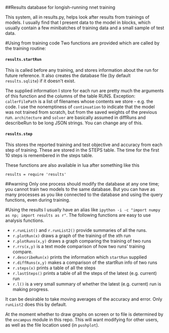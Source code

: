 ##Results database for longish-running nnet training

This system, all in results.py, helps look after results from trainings of models.
I usually find that I present data to the model in blocks, which usually contain a few minibatches of training data and a small sample of test data.

#Using from training code
Two functions are provided which are called by the training routine:

#### `results.startRun`
This is called before any training, and stores information about the run for future reference. It also creates the database file (by default `results.sqlite`) if it doesn't exist.

The supplied information I store for each run are pretty much the arguments of this function and the columns of the table RUNS. Exception: `callerFilePath` is a list of filenames whose contents we store - e.g. the code. I use the nonemptiness of `continuation` to indicate that the model was not trained from scratch, but from the saved weights of the previous run. `architecture` and `solver` are basically assumed in diffRuns and describeRun to be long JSON strings. You can change any of this.

#### `results.step`
This stores the reported training and test objective and accuracy from each step of training.
These are stored in the STEPS table.
The time for the first 10 steps is remembered in the steps table.

These functions are also available in lua after something like this
```
results = require 'results'
```
##warning
Only one process should modify the database at any one time; you cannot train two models to the same database. But you can have as many processes as you like connected to the database and using the query functions, even during training.

#Using the results
I usually have an alias like `ipython -i -c "import numpy as np; import results as r"`.
The following functions are easy to use analysis functions.
* `r.runList()` and `r.runList2()` provide summaries of all the runs.
* `r.plotRun(x)` draws a graph of the training of the xth run
* `r.plotRuns(x,y)` draws a graph comparing the training of two runs
* `r.rrs(x,y)` is a text mode comparison of how two runs' training compare.
* `r.describeRun(x)` prints the information which `startRun` supplied
* `r.diffRuns(x,y)` makes a comparison of the startRun info of two runs
* `r.steps(x)` prints a table of all the steps
* `r.lastSteps()` prints a table of all the steps of the latest (e.g. current) run
* `r.l()` is a very small summary of whether the latest (e.g. current) run is making progress.

It can be desirable to take moving averages of the accuracy and error. Only `runList2` does this by default.

At the moment whether to draw graphs on screen or to file is determined by the `oncampus` module in this repo. This will want modifying for other users, as well as the file location used (in `pushplot`).